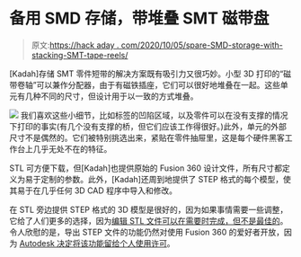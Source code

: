 # 备用 SMD 存储，带堆叠 SMT 磁带盘

> 原文:[https://hack aday . com/2020/10/05/spare-SMD-storage-with-stacking-SMT-tape-reels/](https://hackaday.com/2020/10/05/spare-smd-storage-with-stacking-smt-tape-reels/)

[Kadah]存储 SMT 零件短带的解决方案既有吸引力又很巧妙。小型 3D 打印的“磁带卷轴”可以兼作分配器，由于有磁铁插座，它们可以很好地堆叠在一起。这些单元有几种不同的尺寸，但设计用于以一致的方式堆叠。

[![](../Images/9e2c43e7f37fbd8c4567f1836af9739f.png)](https://hackaday.com/wp-content/uploads/2020/10/SMT-Reels.png) 我们喜欢这些小细节，比如标签的凹陷区域，以及零件可以在没有支撑的情况下打印的事实(有几个没有支撑的桥，但它们应该工作得很好。)此外，单元的外部尺寸不是偶然的。它们被特别挑选出来，紧贴在零件抽屉里，这是每个硬件黑客工作台上几乎无处不在的特征。

STL 可方便下载，但[Kadah]也提供原始的 Fusion 360 设计文件，所有尺寸都定义为易于定制的参数。此外，[Kadah]还周到地提供了 STEP 格式的每个模型，使其易于在几乎任何 3D CAD 程序中导入和修改。

在 STL 旁边提供 STEP 格式的 3D 模型是很好的，因为如果事情需要一些调整，它给了人们更多的选择，因为[编辑 STL 文件可以在需要时完成，但不是最佳的](https://hackaday.com/2018/05/16/3d-printering-when-an-stl-file-is-not-quite-right/)。令人欣慰的是，导出 STEP 文件的功能仍然对使用 Fusion 360 的爱好者开放，因为 [Autodesk 决定将该功能留给个人使用许可](https://hackaday.com/2020/09/25/autodesk-blinks-keeps-step-file-export-in-free-version-of-fusion-360)。
